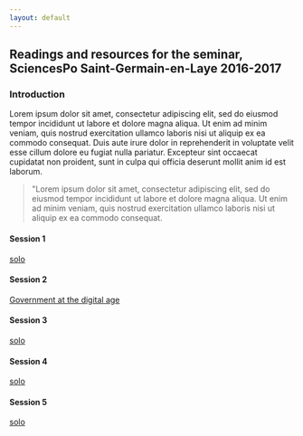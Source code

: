 ```yaml
---
layout: default
---
```


## Readings and resources for the seminar, SciencesPo Saint-Germain-en-Laye 2016-2017

### Introduction

Lorem ipsum dolor sit amet, consectetur adipiscing elit, sed do eiusmod tempor incididunt ut labore et dolore magna aliqua. Ut enim ad minim veniam, quis nostrud exercitation ullamco laboris nisi ut aliquip ex ea commodo consequat. Duis aute irure dolor in reprehenderit in voluptate velit esse cillum dolore eu fugiat nulla pariatur. Excepteur sint occaecat cupidatat non proident, sunt in culpa qui officia deserunt mollit anim id est laborum.

> "Lorem ipsum dolor sit amet, consectetur adipiscing elit, sed do eiusmod tempor incididunt ut labore et dolore magna aliqua. Ut enim ad minim veniam, quis nostrud exercitation ullamco laboris nisi ut aliquip ex ea commodo consequat.

#### Session 1
[solo](https://github.com/chibicode)

#### Session 2
[Government at the digital age](session2.md)

#### Session 3
[solo](https://github.com/chibicode)

#### Session 4
[solo](https://github.com/chibicode)

#### Session 5
[solo](https://github.com/chibicode)
